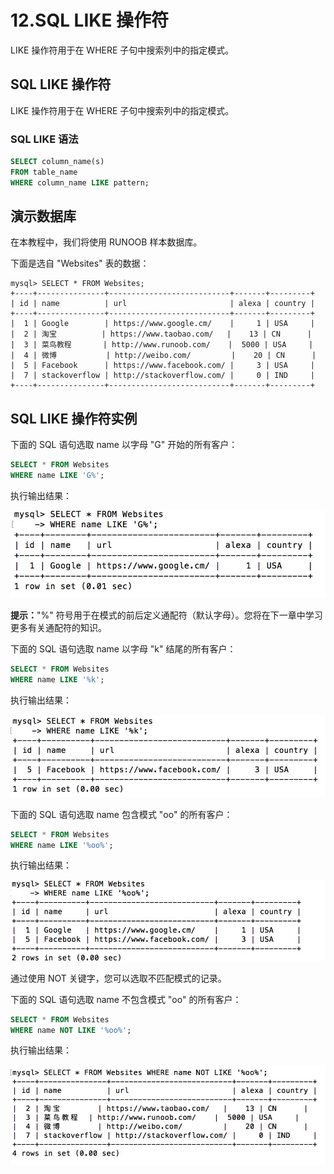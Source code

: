 # 12.SQL LIKE 操作符

LIKE 操作符用于在 WHERE 子句中搜索列中的指定模式。

## SQL LIKE 操作符

LIKE 操作符用于在 WHERE 子句中搜索列中的指定模式。

### SQL LIKE 语法

```sql
SELECT column_name(s)
FROM table_name
WHERE column_name LIKE pattern;
```

## 演示数据库

在本教程中，我们将使用 RUNOOB 样本数据库。

下面是选自 "Websites" 表的数据：

```
mysql> SELECT * FROM Websites;
+----+---------------+---------------------------+-------+---------+
| id | name          | url                       | alexa | country |
+----+---------------+---------------------------+-------+---------+
|  1 | Google        | https://www.google.cm/    |     1 | USA     |
|  2 | 淘宝          | https://www.taobao.com/   |    13 | CN      |
|  3 | 菜鸟教程       | http://www.runoob.com/    |  5000 | USA     |
|  4 | 微博           | http://weibo.com/         |    20 | CN      |
|  5 | Facebook      | https://www.facebook.com/ |     3 | USA     |
|  7 | stackoverflow | http://stackoverflow.com/ |     0 | IND     |
+----+---------------+---------------------------+-------+---------+
```

## SQL LIKE 操作符实例

下面的 SQL 语句选取 name 以字母 "G" 开始的所有客户：

```sql
SELECT * FROM Websites
WHERE name LIKE 'G%';
```

执行输出结果：

<img src="\SQL\img\12_1.jpg">

**提示：**"%" 符号用于在模式的前后定义通配符（默认字母）。您将在下一章中学习更多有关通配符的知识。

下面的 SQL 语句选取 name 以字母 "k" 结尾的所有客户：

```sql
SELECT * FROM Websites
WHERE name LIKE '%k';
```

执行输出结果：

<img src="\SQL\img\12_2.jpg">

下面的 SQL 语句选取 name 包含模式 "oo" 的所有客户：

```sql
SELECT * FROM Websites
WHERE name LIKE '%oo%';
```

执行输出结果：

<img src="\SQL\img\12_3.jpg">

通过使用 NOT 关键字，您可以选取不匹配模式的记录。

下面的 SQL 语句选取 name 不包含模式 "oo" 的所有客户：

```sql
SELECT * FROM Websites
WHERE name NOT LIKE '%oo%';
```

执行输出结果：

<img src="\SQL\img\12_4.jpg">

